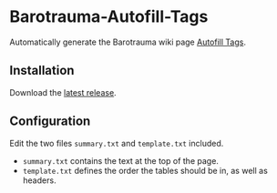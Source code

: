 # Barotrauma-Autofill-Tags

Automatically generate the Barotrauma wiki page [Autofill Tags](https://barotraumagame.com/wiki/Autofill_Tags).

## Installation

Download the [latest release](https://github.com/Jlobblet/Barotrauma-Autofill-Tags/releases/latest).


## Configuration

Edit the two files `summary.txt` and `template.txt` included.

- `summary.txt` contains the text at the top of the page.
- `template.txt` defines the order the tables should be in, as well as headers.
